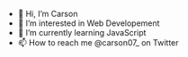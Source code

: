 - 👋 Hi, I’m Carson
- 👀 I’m interested in Web Developement
- 🌱 I’m currently learning JavaScript
- 📫 How to reach me @carson07_ on Twitter

<!---
CodingByCarson/CodingByCarson is a ✨ special ✨ repository because its `README.md` (this file) appears on your GitHub profile.
You can click the Preview link to take a look at your changes.
--->
